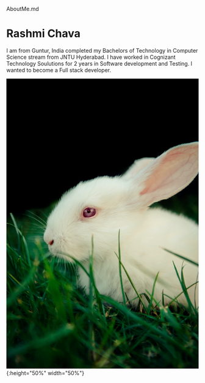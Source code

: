 AboutMe.md

# Rashmi Chava

I am from Guntur, India completed my Bachelors of Technology in Computer Science stream from JNTU Hyderabad. I have worked in Cognizant Technology Soulutions for 2 years in Software development and Testing. I wanted to become a Full stack developer.

![myFavouritePet](image/rabbit.jpg){:height="50%" width="50%"}
